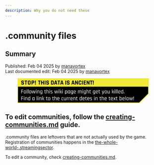 ```yaml
---
description: Why you do not need these
---
```


# .community files

## Summary

Published: Feb 04 2025 by [manavortex](https://app.gitbook.com/u/NfZBoxGegfUqB33J9HXuCs6PVaC3 "mention")\
Last documented edit: Feb 04 2025 by [manavortex](https://app.gitbook.com/u/NfZBoxGegfUqB33J9HXuCs6PVaC3 "mention")



<figure><img src="../../.gitbook/assets/warning_outdated_info.png" alt=""><figcaption></figcaption></figure>

## To edit communities, follow the [creating-communities.md](../../modding-guides/world-editing/creating-communities.md "mention") guide.

.community files are leftovers that are not actually used by the game. Registration of communities happens in the [the-whole-world-.streamingsector](the-whole-world-.streamingsector/ "mention").

To edit a community, check [creating-communities.md](../../modding-guides/world-editing/creating-communities.md "mention").
